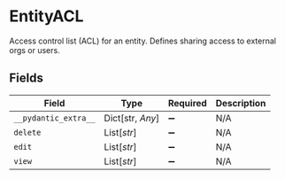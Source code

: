 # EntityACL

Access control list (ACL) for an entity. Defines sharing access to external orgs or users.


## Fields

| Field                | Type                 | Required             | Description          |
| -------------------- | -------------------- | -------------------- | -------------------- |
| `__pydantic_extra__` | Dict[str, *Any*]     | :heavy_minus_sign:   | N/A                  |
| `delete`             | List[*str*]          | :heavy_minus_sign:   | N/A                  |
| `edit`               | List[*str*]          | :heavy_minus_sign:   | N/A                  |
| `view`               | List[*str*]          | :heavy_minus_sign:   | N/A                  |